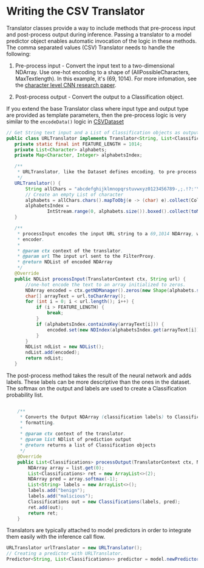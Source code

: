 # Writing the CSV Translator

Translator classes provide a way to include methods that pre-process input and post-process output during inference. Passing a translator to a model predictor object enables automatic invocation of the logic in these methods.
The comma separated values (CSV) Translator needs to handle the following:

   1. Pre-process input - Convert the input text to a two-dimensional NDArray. Use one-hot encoding to a shape of (AllPossibleCharacters, MaxTextlength). In this example, it's (69, 1014). For more infomation, see the [character level CNN research paper](https://arxiv.org/abs/1509.01626).
   
   2. Post-process output - Convert the output to a Classification object.
   
   
 If you extend the base Translator class where input type and output type are provided as template parameters, then the pre-process logic is very similar to the ```encodeData()``` logic in [CSVDataset](dataset_creation.md)
 
 ```java
// Get String text input and a List of Classification objects as output, for the URL translator
public class URLTranslator implements Translator<String, List<Classifications>> {
    private static final int FEATURE_LENGTH = 1014;
    private List<Character> alphabets;
    private Map<Character, Integer> alphabetsIndex;

    /**
     * URLTranslator, like the Dataset defines encoding, to pre-process incoming inference requests
     */
    URLTranslator() {
        String allChars = "abcdefghijklmnopqrstuvwxyz0123456789-,;.!?:'\"/\\|_@#$%^&*~`+ =<>()[]{}";
        // Create an empty List of character
        alphabets = allChars.chars().mapToObj(e -> (char) e).collect(Collectors.toList());
        alphabetsIndex =
                IntStream.range(0, alphabets.size()).boxed().collect(toMap(alphabets::get, i -> i));
    }

    /**
     * processInput encodes the input URL string to a 69,1014 NDArray, works like Training data
     * encoder.
     *
     * @param ctx context of the translator.
     * @param url The input url sent to the FilterProxy.
     * @return NDList of encoded NDArray
     */
    @Override
    public NDList processInput(TranslatorContext ctx, String url) {
        //one-hot encode the text to an array initialized to zeros.
        NDArray encoded = ctx.getNDManager().zeros(new Shape(alphabets.size(), FEATURE_LENGTH));
        char[] arrayText = url.toCharArray();
        for (int i = 0; i < url.length(); i++) {
            if (i > FEATURE_LENGTH) {
                break;
            }
            if (alphabetsIndex.containsKey(arrayText[i])) {
                encoded.set(new NDIndex(alphabetsIndex.get(arrayText[i]), i), 1);
            }
        }
        NDList ndList = new NDList();
        ndList.add(encoded);
        return ndList;
    }
```

The post-process method takes the result of the neural network and adds labels. These labels can be more descriptive than the ones in the dataset. The softmax on the output and labels are used to create a Classification probability list.

```java

    /**
     * Converts the Output NDArray (classification labels) to Classification objects for easy
     * formatting.
     *
     * @param ctx context of the translator.
     * @param list NDlist of prediction output
     * @return returns a list of Classification objects
     */
    @Override
    public List<Classifications> processOutput(TranslatorContext ctx, NDList list) {
        NDArray array = list.get(0);
        List<Classifications> ret = new ArrayList<>(2);
        NDArray pred = array.softmax(-1);
        List<String> labels = new ArrayList<>();
        labels.add("benign");
        labels.add("malicious");
        Classifications out = new Classifications(labels, pred);
        ret.add(out);
        return ret;
    }
```

Translators are typically attached to model predictors in order to integrate them easily with the inference call flow.

```java
URLTranslator urlTranslator = new URLTranslator(); 
// Creating a predictor with URLTranslator.
Predictor<String, List<Classifications>> predictor = model.newPredictor(urlTranslator);
```
